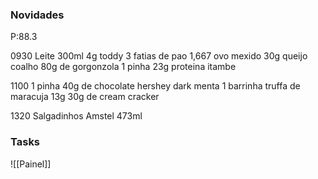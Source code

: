 
### Novidades ###
P:88.3

0930
Leite 300ml
4g toddy
3 fatias de pao
1,667 ovo mexido
30g queijo coalho
80g de gorgonzola
1 pinha
23g proteina itambe

1100
1 pinha
40g de chocolate hershey dark menta
1 barrinha truffa de maracuja 13g
30g de cream cracker

1320
Salgadinhos
Amstel 473ml



### Tasks ###
![[Painel]]